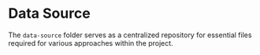 # Data Source

The `data-source` folder serves as a centralized repository for essential files required for various approaches within the project.
